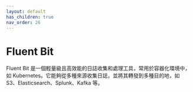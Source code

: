 ```yaml
---
layout: default
has_children: true
nav_order: 26
---
```


# Fluent Bit

Fluent Bit 是一個輕量級且高效能的日誌收集和處理工具，常用於容器化環境中，如 Kubernetes。它能夠從多種來源收集日誌，並將其轉發到多種目的地，如 S3、Elasticsearch、Splunk、Kafka 等。
